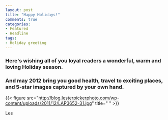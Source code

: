 ```yaml
---
layout: post
title: "Happy Holidays!"
comments: true
categories:
- Featured
- Headline
tags:
- Holiday greeting
---
```

<h3>Here's wishing all of you loyal readers a wonderful, warm and loving Holiday season.</h3>
<h3>
</h3>
<h3>And may 2012 bring you good health, travel to exciting places, and 5-star images captured by your own hand.</h3>



{{< figure src="http://blog.lesterpickerphoto.com/wp-content/uploads/2011/12/LAP3652-31.jpg" title="  " >}}

Les